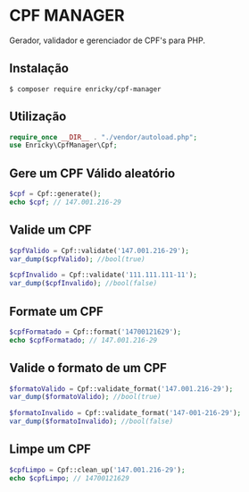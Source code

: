 # CPF MANAGER
Gerador, validador e gerenciador de CPF's para PHP.

## Instalação

```shell
$ composer require enricky/cpf-manager
```

## Utilização
```php
require_once __DIR__ . "./vendor/autoload.php";
use Enricky\CpfManager\Cpf;
```


## Gere um CPF Válido aleatório

```php
$cpf = Cpf::generate();
echo $cpf; // 147.001.216-29
```

## Valide um CPF

```php
$cpfValido = Cpf::validate('147.001.216-29');
var_dump($cpfValido); //bool(true)

$cpfInvalido = Cpf::validate('111.111.111-11');
var_dump($cpfInvalido); //bool(false)
```

## Formate um CPF

```php
$cpfFormatado = Cpf::format('14700121629');
echo $cpfFormatado; // 147.001.216-29
```

## Valide o formato de um CPF

```php
$formatoValido = Cpf::validate_format('147.001.216-29');
var_dump($formatoValido); //bool(true)

$formatoInvalido = Cpf::validate_format('147-001-216-29');
var_dump($formatoInvalido); //bool(false)
```

## Limpe um CPF

```php
$cpfLimpo = Cpf::clean_up('147.001.216-29');
echo $cpfLimpo; // 14700121629
```
